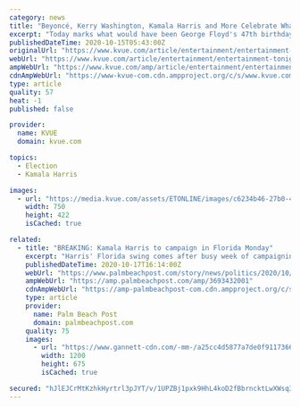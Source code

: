 ```yaml
---
category: news
title: "Beyoncé, Kerry Washington, Kamala Harris and More Celebrate What Would've Been George Floyd's 47th Birthday"
excerpt: "Today marks what would have been George Floyd's 47th birthday. In honor of the occasion, a score of celebs posted tributes to his life, his memory and his impact. Actors, public figures, politicians and activists all joined in on commemorating the day,"
publishedDateTime: 2020-10-15T05:43:00Z
originalUrl: "https://www.kvue.com/article/entertainment/entertainment-tonight/beyonce-kerry-washington-kamala-harris-and-more-celebrate-what-wouldve-been-george-floyds-47th-birthday/603-cdff26cc-6b54-4a85-a15a-c52638b58f77"
webUrl: "https://www.kvue.com/article/entertainment/entertainment-tonight/beyonce-kerry-washington-kamala-harris-and-more-celebrate-what-wouldve-been-george-floyds-47th-birthday/603-cdff26cc-6b54-4a85-a15a-c52638b58f77"
ampWebUrl: "https://www.kvue.com/amp/article/entertainment/entertainment-tonight/beyonce-kerry-washington-kamala-harris-and-more-celebrate-what-wouldve-been-george-floyds-47th-birthday/603-cdff26cc-6b54-4a85-a15a-c52638b58f77"
cdnAmpWebUrl: "https://www-kvue-com.cdn.ampproject.org/c/s/www.kvue.com/amp/article/entertainment/entertainment-tonight/beyonce-kerry-washington-kamala-harris-and-more-celebrate-what-wouldve-been-george-floyds-47th-birthday/603-cdff26cc-6b54-4a85-a15a-c52638b58f77"
type: article
quality: 57
heat: -1
published: false

provider:
  name: KVUE
  domain: kvue.com

topics:
  - Election
  - Kamala Harris

images:
  - url: "https://media.kvue.com/assets/ETONLINE/images/c6234b46-27b0-423f-a452-2daa2c3e2498/c6234b46-27b0-423f-a452-2daa2c3e2498_750x422.jpg"
    width: 750
    height: 422
    isCached: true

related:
  - title: "BREAKING: Kamala Harris to campaign in Florida Monday"
    excerpt: "Harris' Florida swing comes after busy week of campaigning that saw President Trump and Democratic rival Joe Biden make stops in Florida."
    publishedDateTime: 2020-10-17T16:14:00Z
    webUrl: "https://www.palmbeachpost.com/story/news/politics/2020/10/17/kamala-harris-resume-person-campaigning-florida-monday/3693432001/"
    ampWebUrl: "https://amp.palmbeachpost.com/amp/3693432001"
    cdnAmpWebUrl: "https://amp-palmbeachpost-com.cdn.ampproject.org/c/s/amp.palmbeachpost.com/amp/3693432001"
    type: article
    provider:
      name: Palm Beach Post
      domain: palmbeachpost.com
    quality: 75
    images:
      - url: "https://www.gannett-cdn.com/-mm-/a25cc4d5877a7de0f911736664113501ea7c37c0/c=0-0-1280-720/local/-/media/2020/08/24/PalmBeachPost/ghows_gallery_ei-LK-200829833-381fbd87.jpg?auto=webp&format=pjpg&width=1200"
        width: 1200
        height: 675
        isCached: true

secured: "hJlEJCrMtKzhkHyrtrl3pJYT/v/1UPZBj1pxk9HhL4koD2fBbrncktLwXWsq3LlBzL9j3SkuBs/mb9GfG9Q0BxF+ksQ5NE+ZtG2Hd9aVE/1f1prHu8KDursp/adI6xrWf6nvrLDegsi6FG1oA3TuexTrYOyuguHb5dkqwBb1Q+OITu/Gdf1D9DXhlRxCc5H00kYDcz8PtW7e2SDtAJiRUse7/qKtpRszBi+QbGMdGdE7o5GBxhzYcrFM1qZfJs81TdxOSOitkRnvJT6UQmnh935TT9HRvfPxIW5ZDovRhLnzGt2gcDq3BC3x6yBBReIS34kn7/BXIRdLk4XsQq8yyqVYzFNNhWbDq0fCrtR1m/Q=;YoyOFmWFKMyVZ9D2pcRwHg=="
---
```


